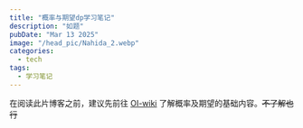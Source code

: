 ```yaml
---
title: "概率与期望dp学习笔记"
description: "如题"
pubDate: "Mar 13 2025"
image: "/head_pic/Nahida_2.webp"
categories:
  - tech
tags:
  - 学习笔记
---
```


在阅读此片博客之前，建议先前往 [OI-wiki](https://oi.wiki/math/probability/exp-var/) 了解概率及期望的基础内容。~~不了解也行~~

